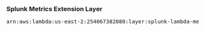 <h3>Splunk Metrics Extension Layer</h3>

<pre>
arn:aws:lambda:us-east-2:254067382080:layer:splunk-lambda-metrics:295
</pre>

